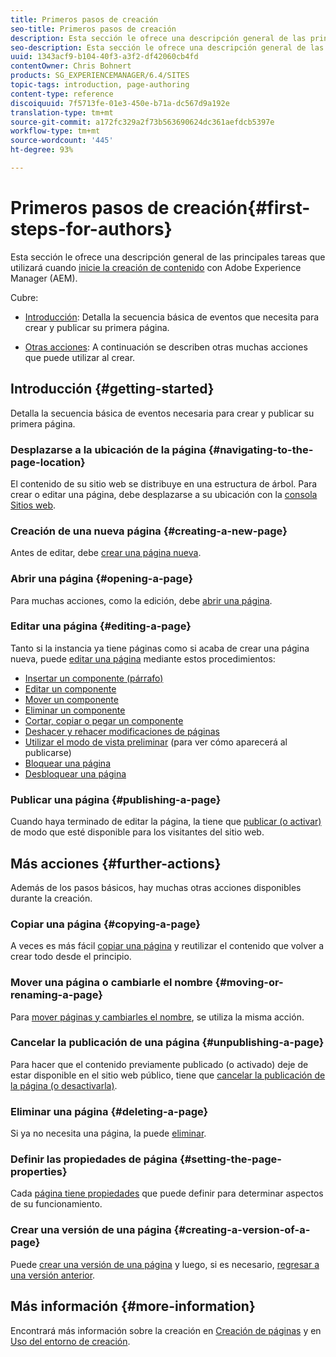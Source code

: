 ```yaml
---
title: Primeros pasos de creación
seo-title: Primeros pasos de creación
description: Esta sección le ofrece una descripción general de las principales tareas que utilizará cuando inicie la creación de contenido con Adobe Experience Manager (AEM).
seo-description: Esta sección le ofrece una descripción general de las principales tareas que utilizará cuando inicie la creación de contenido con Adobe Experience Manager (AEM).
uuid: 1343acf9-b104-40f3-a3f2-df42060cb4fd
contentOwner: Chris Bohnert
products: SG_EXPERIENCEMANAGER/6.4/SITES
topic-tags: introduction, page-authoring
content-type: reference
discoiquuid: 7f5713fe-01e3-450e-b71a-dc567d9a192e
translation-type: tm+mt
source-git-commit: a172fc329a2f73b563690624dc361aefdcb5397e
workflow-type: tm+mt
source-wordcount: '445'
ht-degree: 93%

---
```



# Primeros pasos de creación{#first-steps-for-authors}

Esta sección le ofrece una descripción general de las principales tareas que utilizará cuando [inicie la creación de contenido](/help/sites-authoring/author.md#concept-of-authoring-and-publishing) con Adobe Experience Manager (AEM).

Cubre:

* [Introducción](#getting-started): Detalla la secuencia básica de eventos que necesita para crear y publicar su primera página.

* [Otras acciones](#further-actions): A continuación se describen otras muchas acciones que puede utilizar al crear.

## Introducción {#getting-started}

Detalla la secuencia básica de eventos necesaria para crear y publicar su primera página.

### Desplazarse a la ubicación de la página {#navigating-to-the-page-location}

El contenido de su sitio web se distribuye en una estructura de árbol. Para crear o editar una página, debe desplazarse a su ubicación con la [consola Sitios web](/help/sites-classic-ui-authoring/author-env-basic-handling.md#navigating-with-the-websites-console).

### Creación de una nueva página {#creating-a-new-page}

Antes de editar, debe [crear una página nueva](/help/sites-classic-ui-authoring/classic-page-author-manage-pages.md#creating-a-new-page).

### Abrir una página  {#opening-a-page}

Para muchas acciones, como la edición, debe [abrir una página](/help/sites-classic-ui-authoring/classic-page-author-manage-pages.md#opening-a-page-for-editing).

### Editar una página  {#editing-a-page}

Tanto si la instancia ya tiene páginas como si acaba de crear una página nueva, puede [editar una página](/help/sites-classic-ui-authoring/classic-page-author-edit-content.md) mediante estos procedimientos:

* [Insertar un componente (párrafo)](/help/sites-classic-ui-authoring/classic-page-author-edit-content.md#inserting-a-component)
* [Editar un componente](/help/sites-classic-ui-authoring/classic-page-author-edit-content.md#editing-a-component-content-and-properties)
* [Mover un componente](/help/sites-classic-ui-authoring/classic-page-author-edit-content.md#moving-a-component)
* [Eliminar un componente](/help/sites-classic-ui-authoring/classic-page-author-edit-content.md#deleting-a-component)
* [Cortar, copiar o pegar un componente](/help/sites-classic-ui-authoring/classic-page-author-edit-content.md#cut-copy-paste-a-component)
* [Deshacer y rehacer modificaciones de páginas](/help/sites-classic-ui-authoring/classic-page-author-edit-content.md#undoing-and-redoing-page-edits)
* [Utilizar el modo de vista preliminar](/help/sites-classic-ui-authoring/classic-page-author-edit-content.md#previewing-pages) (para ver cómo aparecerá al publicarse)
* [Bloquear una página  ](/help/sites-classic-ui-authoring/classic-page-author-edit-content.md#locking-a-page)
* [Desbloquear una página](/help/sites-classic-ui-authoring/classic-page-author-edit-content.md#unlocking-a-page)

### Publicar una página  {#publishing-a-page}

Cuando haya terminado de editar la página, la tiene que [publicar (o activar)](/help/sites-classic-ui-authoring/classic-page-author-publish-pages.md#main-pars-title-10) de modo que esté disponible para los visitantes del sitio web.

## Más acciones  {#further-actions}

Además de los pasos básicos, hay muchas otras acciones disponibles durante la creación.

### Copiar una página {#copying-a-page}

A veces es más fácil [copiar una página](/help/sites-classic-ui-authoring/classic-page-author-manage-pages.md#copying-and-pasting-a-page) y reutilizar el contenido que volver a crear todo desde el principio.

### Mover una página o cambiarle el nombre {#moving-or-renaming-a-page}

Para [mover páginas y cambiarles el nombre](/help/sites-classic-ui-authoring/classic-page-author-manage-pages.md#moving-or-renaming-page), se utiliza la misma acción.

### Cancelar la publicación de una página  {#unpublishing-a-page}

Para hacer que el contenido previamente publicado (o activado) deje de estar disponible en el sitio web público, tiene que [cancelar la publicación de la página (o desactivarla)](/help/sites-classic-ui-authoring/classic-page-author-publish-pages.md#unpublishing-a-page).

### Eliminar una página {#deleting-a-page}

Si ya no necesita una página, la puede [eliminar](/help/sites-classic-ui-authoring/classic-page-author-manage-pages.md#deleting-a-page).

### Definir las propiedades de página  {#setting-the-page-properties}

Cada [página tiene propiedades](/help/sites-classic-ui-authoring/classic-page-author-edit-page-properties.md) que puede definir para determinar aspectos de su funcionamiento.

### Crear una versión de una página  {#creating-a-version-of-a-page}

Puede [crear una versión de una página](/help/sites-classic-ui-authoring/classic-page-author-work-with-versions.md#creating-a-new-version) y luego, si es necesario, [regresar a una versión anterior](/help/sites-classic-ui-authoring/classic-page-author-work-with-versions.md#restoring-a-page-version-from-sidekick).

## Más información  {#more-information}

Encontrará más información sobre la creación en [Creación de páginas](/help/sites-classic-ui-authoring/classic-page-author.md) y en [Uso del entorno de creación](/help/sites-classic-ui-authoring/author-env.md).
